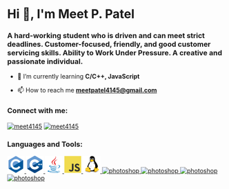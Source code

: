 <h1 align="left">Hi 👋, I'm Meet P. Patel</h1>
<h3 align="left">A hard-working student who is driven and can meet strict deadlines. Customer-focused, friendly, and good customer servicing skills. Ability to Work Under Pressure. A creative and passionate individual.</h3>

- 🌱 I’m currently learning **C/C++, JavaScript**

- 📫 How to reach me **meetpatel4145@gmail.com**

<h3 align="left">Connect with me:</h3>
<p align="left">
<a href="https://linkedin.com/in/meet4145" target="blank"><img align="center" src="https://upload.wikimedia.org/wikipedia/commons/8/81/LinkedIn_icon.svg" alt="meet4145" height="30" width="40" /></a>
<a href="https://uml.joinhandshake.com/stu/users/34486371" target="blank"><img align="center" src="https://www.arcurrent.com/wp-content/uploads/2021/04/handshake-logo.svg" alt="meet4145" height="30" width="40" /></a>
</p>

<h3 align="left">Languages and Tools:</h3>
<p align="left"> <a href="https://www.cprogramming.com/" target="_blank" rel="noreferrer"> <img src="https://raw.githubusercontent.com/devicons/devicon/master/icons/c/c-original.svg" alt="c" width="40" height="40"/> </a> <a href="https://www.w3schools.com/cpp/" target="_blank" rel="noreferrer"> <img src="https://raw.githubusercontent.com/devicons/devicon/master/icons/cplusplus/cplusplus-original.svg" alt="cplusplus" width="40" height="40"/> </a> <a href="https://www.java.com" target="_blank" rel="noreferrer"> <img src="https://raw.githubusercontent.com/devicons/devicon/master/icons/java/java-original.svg" alt="java" width="40" height="40"/> </a> <a href="https://developer.mozilla.org/en-US/docs/Web/JavaScript" target="_blank" rel="noreferrer"> <img src="https://raw.githubusercontent.com/devicons/devicon/master/icons/javascript/javascript-original.svg" alt="javascript" width="40" height="40"/> </a> <a href="https://www.linux.org/" target="_blank" rel="noreferrer"> <img src="https://raw.githubusercontent.com/devicons/devicon/master/icons/linux/linux-original.svg" alt="linux" width="40" height="40"/>  <a
href="https://www.tutorialspoint.com/assembly_programming/index.htm" target="_blank" rel="noreferrer">
<img src="https://hackr.io/tutorials/assembly-language/logo-assembly-language.svg?ver=1603208610" alt="photoshop" width="40" height="40"/> </a> 
<a
href="https://code.visualstudio.com/" target="_blank" rel="noreferrer">
<img src="https://upload.wikimedia.org/wikipedia/commons/9/9a/Visual_Studio_Code_1.35_icon.svg" alt="photoshop" width="40" height="40"/> </a> 
<a
href="https://visualstudio.microsoft.com/" target="_blank" rel="noreferrer">
<img src="https://upload.wikimedia.org/wikipedia/commons/5/59/Visual_Studio_Icon_2019.svg" alt="photoshop" width="40" height="40"/> </a>                                                             
<a
href="https://www.w3schools.com/html/html_intro.asp" target="_blank" rel="noreferrer">
<img src="https://upload.wikimedia.org/wikipedia/commons/6/61/HTML5_logo_and_wordmark.svg" alt="photoshop" width="40" height="40"/> </a> 
  

